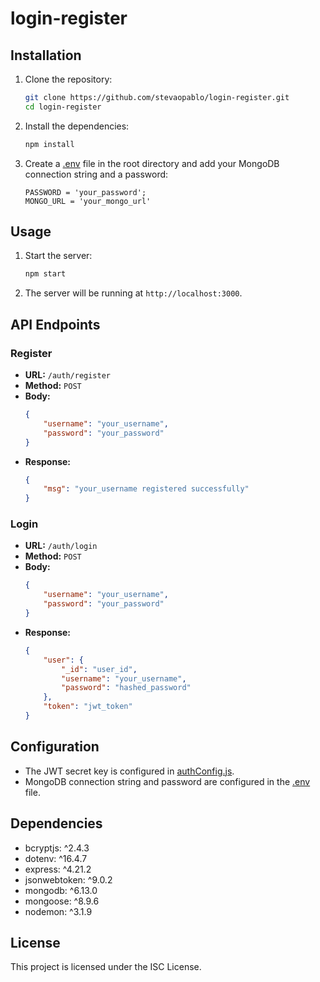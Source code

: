 # login-register

## Installation

1. Clone the repository:
    ```sh
    git clone https://github.com/stevaopablo/login-register.git
    cd login-register
    ```

2. Install the dependencies:
    ```sh
    npm install
    ```

3. Create a [.env](http://_vscodecontentref_/5) file in the root directory and add your MongoDB connection string and a password:
    ```env
    PASSWORD = 'your_password';
    MONGO_URL = 'your_mongo_url'
    ```

## Usage

1. Start the server:
    ```sh
    npm start
    ```

2. The server will be running at `http://localhost:3000`.

## API Endpoints

### Register

- **URL:** `/auth/register`
- **Method:** `POST`
- **Body:**
    ```json
    {
        "username": "your_username",
        "password": "your_password"
    }
    ```
- **Response:**
    ```json
    {
        "msg": "your_username registered successfully"
    }
    ```

### Login

- **URL:** `/auth/login`
- **Method:** `POST`
- **Body:**
    ```json
    {
        "username": "your_username",
        "password": "your_password"
    }
    ```
- **Response:**
    ```json
    {
        "user": {
            "_id": "user_id",
            "username": "your_username",
            "password": "hashed_password"
        },
        "token": "jwt_token"
    }
    ```

## Configuration

- The JWT secret key is configured in [authConfig.js](http://_vscodecontentref_/6).
- MongoDB connection string and password are configured in the [.env](http://_vscodecontentref_/7) file.

## Dependencies

- bcryptjs: ^2.4.3
- dotenv: ^16.4.7
- express: ^4.21.2
- jsonwebtoken: ^9.0.2
- mongodb: ^6.13.0
- mongoose: ^8.9.6
- nodemon: ^3.1.9

## License

This project is licensed under the ISC License.

